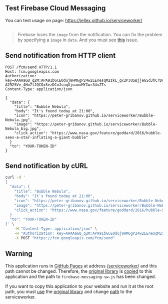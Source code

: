 Test Firebase Cloud Messaging
-----------------------------

You can test usage on page: https://jellex.github.io/serviceworker/

<img src="ScreenRecord.gif" alt="" align="center">

> Firebase loses the `image` from the notification.
> You can fix the problem by specifying a `image` in `data`.
> And you must see [this](https://github.com/firebase/quickstart-js/issues/71) issue.


Send notification from HTTP client
----------------------------------

```
POST /fcm/send HTTP/1.1
Host: fcm.googleapis.com
Authorization: key=AAAAaGQ_q2M:APA91bGCEOduj8HM6gP24w2LEnesqM2zkL_qx2PJUSBjjeGSdJhCrDoJf_WbT7wpQZrynHlESAoZ1VHX9Nro6W_tqpJ3Aw-A292SVe_4Ho7tJQCQxSezDCoJsnqXjoaouMYIwr34vZTs
Content-Type: application/json

{
  "data": {
    "title": "Bubble Nebula",
    "body": "It's found today at 21:00",
    "icon": "https://peter-gribanov.github.io/serviceworker/Bubble-Nebula.jpg",
    "image": "https://peter-gribanov.github.io/serviceworker/Bubble-Nebula_big.jpg",
    "click_action": "https://www.nasa.gov/feature/goddard/2016/hubble-sees-a-star-inflating-a-giant-bubble"
  }
  "to": "YOUR-TOKEN-ID"
}
```

Send notification by cURL
-------------------------

```bash
curl -d '
{
  "data": {
    "title": "Bubble Nebula",
    "body": "It`s found today at 21:00",
    "icon": "https://peter-gribanov.github.io/serviceworker/Bubble-Nebula.jpg",
    "image": "https://peter-gribanov.github.io/serviceworker/Bubble-Nebula_big.jpg",
    "click_action": "https://www.nasa.gov/feature/goddard/2016/hubble-sees-a-star-inflating-a-giant-bubble"
  }
  "to": "YOUR-TOKEN-ID"
}' \
    -H "Content-Type: application/json" \
    -H "Authorization: key=AAAAaGQ_q2M:APA91bGCEOduj8HM6gP24w2LEnesqM2zkL_qx2PJUSBjjeGSdJhCrDoJf_WbT7wpQZrynHlESAoZ1VHX9Nro6W_tqpJ3Aw-A292SVe_4Ho7tJQCQxSezDCoJsnqXjoaouMYIwr34vZTs" \
    -X POST "https://fcm.googleapis.com/fcm/send"
```

Warning
-------

This application runs in [GitHub Pages](https://pages.github.com/) at address [/serviceworker/](https://peter-gribanov.github.io/serviceworker/) and this path cannot be changed. Therefore, the [original library](http://www.gstatic.com/firebasejs/3.7.2/firebase.js) is [copied](https://github.com/peter-gribanov/serviceworker/blob/master/firebase.js) to this application and the path to `firebase-messaging-sw.js` has been changed.

If you want to copy this application to your website and run it at the root path, you must [use](https://github.com/peter-gribanov/serviceworker/blob/master/index.html#L95) the [original library](http://www.gstatic.com/firebasejs/3.7.2/firebase.js) and change [path](https://github.com/peter-gribanov/serviceworker/blob/master/app.js#L100) to the serviceworker.
